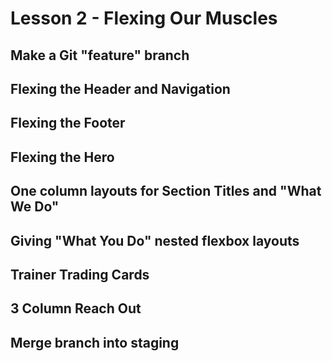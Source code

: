 # Lesson 2 - Flexing Our Muscles

## Make a Git "feature" branch

## Flexing the Header and Navigation

## Flexing the Footer

## Flexing the Hero

## One column layouts for Section Titles and "What We Do"

## Giving "What You Do" nested flexbox layouts

## Trainer Trading Cards

## 3 Column Reach Out

## Merge branch into staging